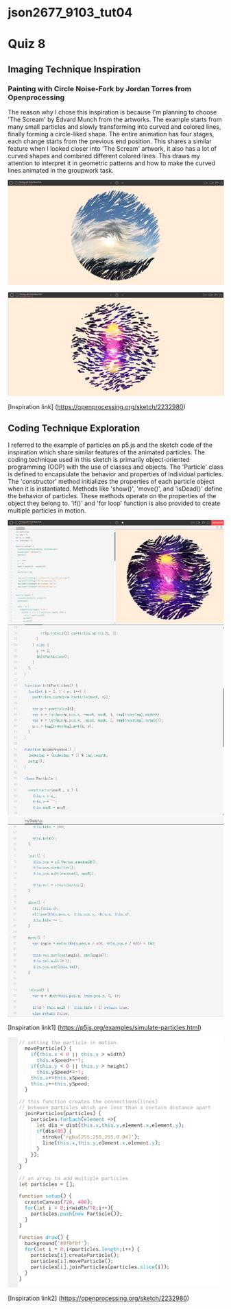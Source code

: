# json2677_9103_tut04
# Quiz 8
## Imaging Technique Inspiration
### **Painting with Circle Noise-Fork by Jordan Torres from Openprocessing**

The reason why I chose this inspiration is because I'm planning to choose 'The Scream' by Edvard Munch from the artworks. The example starts from many small particles and slowly transforming into curved and colored lines, finally forming a circle-liked shape. The entire animation has four stages, each change starts from the previous end position. This shares a similar feature when I looked closer into 'The Scream' artwork, it also has a lot of curved shapes and combined different colored lines. This draws my attention to interpret it in geometric patterns and how to make the curved lines animated in the groupwork task.

![1st image of the inspiration image](assets/Screenshot1.png)

![2nd image of the inspiration image](assets/Screenshot2.png)

[Inspiration link] (https://openprocessing.org/sketch/2232980)

## Coding Technique Exploration

I referred to the example of particles on p5.js and the sketch code of the inspiration which share similar features of the animated particles. The coding technique used in this sketch is primarily object-oriented programming (OOP) with the use of classes and objects. The 'Particle' class is defined to encapsulate the behavior and properties of individual particles. The 'constructor' method initializes the properties of each particle object when it is instantiated. Methods like 'show()', 'move()', and 'isDead()' define the behavior of particles. These methods operate on the properties of the object they belong to. 'if()' and 'for loop' function is also provided to create multiple particles in motion.

![Coding technique screenshot1](assets/Screenshot3.png)
![Coding technique screenshot2](assets/Screenshot4.png)
![Coding technique screenshot3](assets/Screenshot5.png)

[Inspiration link1] (https://p5js.org/examples/simulate-particles.html)

![Coding technique screenshot4](assets/screenshot6.png)

[Inspiration link2] (https://openprocessing.org/sketch/2232980)

